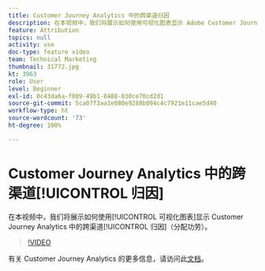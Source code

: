 ```yaml
---
title: Customer Journey Analytics 中的跨渠道归因
description: 在本视频中，我们将展示如何使用可视化图表显示 Adobe Customer Journey Analytics 中的跨渠道归因（分配功劳）。
feature: Attribution
topics: null
activity: use
doc-type: feature video
team: Technical Marketing
thumbnail: 31772.jpg
kt: 3963
role: User
level: Beginner
exl-id: 0c43da6a-f809-49b1-8488-030ce70cd2d1
source-git-commit: 5ca07f3aa1e080e9288b094c4c7921e11cae5d40
workflow-type: ht
source-wordcount: '73'
ht-degree: 100%

---
```


# Customer Journey Analytics 中的跨渠道[!UICONTROL 归因]

在本视频中，我们将展示如何使用[!UICONTROL 可视化图表]显示 Customer Journey Analytics 中的跨渠道[!UICONTROL 归因]（分配功劳）。

>[!VIDEO](https://video.tv.adobe.com/v/31772/?quality=12)

有关 Customer Journey Analytics 的更多信息，请访问此[文档](https://experienceleague.adobe.com/docs/analytics-platform/using/cja-landing.html)。
